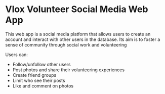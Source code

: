 # Vlox Volunteer Social Media Web App
This web app is a social media platform that allows users to create an account and interact with other users in the database. Its aim is to foster a sense of community through social work and volunteering <br>




Users can: <br>
- Follow/unfollow other users
- Post photos and share their volunteering experiences
- Create friend groups
- Limit who see their posts
- Like and comment on photos

